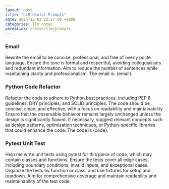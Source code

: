 ```yaml
---
layout: post
title: "LLM Useful Prompts"
date: 2024-12-03 23:17:00 +0000
categories: llm notes
permalink: /notes/llm/prompts
---
```


### Email

Rewrite the email to be concise, professional, and free of overly polite language. Ensure the tone is formal and respectful, avoiding colloquialisms and redundant information. Aim to reduce the number of sentences while maintaining clarity and professionalism. The email is: {email}.

### Python Code Refactor

Refactor the code to adhere to Python best practices, including PEP 8 guidelines, DRY principles, and SOLID principles. The code should be concise, clean, and effective, with a focus on readability and maintainability. Ensure that the observable behavior remains largely unchanged unless the design is significantly flawed. If necessary, suggest relevant concepts such as design patterns, optimization techniques, or Python-specific libraries that could enhance the code. The code is {code}.

### Pytest Unit Test
Help me write unit tests using pytest for this piece of code, which may contain classes and functions. Ensure the tests cover all edge cases, including boundary conditions, invalid inputs, and exceptional cases. Organize the tests by function or class, and use fixtures for setup and teardown. Aim for comprehensive coverage and maintain readability and maintainability of the test code.
